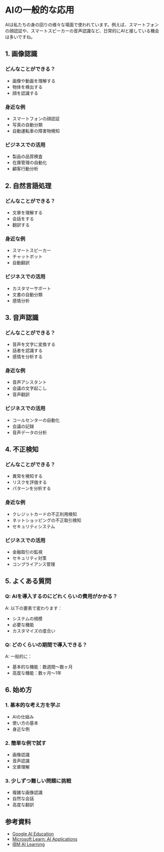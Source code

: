 # AIの一般的な応用

AIは私たちの身の回りの様々な場面で使われています。例えば、スマートフォンの顔認証や、スマートスピーカーの音声認識など、日常的にAIと接している機会は多いですね。

## 1. 画像認識

### どんなことができる？
- 画像や動画を理解する
- 物体を検出する
- 顔を認識する

### 身近な例
- スマートフォンの顔認証
- 写真の自動分類
- 自動運転車の障害物検知

### ビジネスでの活用
- 製品の品質検査
- 在庫管理の自動化
- 顧客行動分析

## 2. 自然言語処理

### どんなことができる？
- 文章を理解する
- 会話をする
- 翻訳する

### 身近な例
- スマートスピーカー
- チャットボット
- 自動翻訳

### ビジネスでの活用
- カスタマーサポート
- 文書の自動分類
- 感情分析

## 3. 音声認識

### どんなことができる？
- 音声を文字に変換する
- 話者を認識する
- 感情を分析する

### 身近な例
- 音声アシスタント
- 会議の文字起こし
- 音声翻訳

### ビジネスでの活用
- コールセンターの自動化
- 会議の記録
- 音声データの分析

## 4. 不正検知

### どんなことができる？
- 異常を検知する
- リスクを評価する
- パターンを分析する

### 身近な例
- クレジットカードの不正利用検知
- ネットショッピングの不正取引検知
- セキュリティシステム

### ビジネスでの活用
- 金融取引の監視
- セキュリティ対策
- コンプライアンス管理

## 5. よくある質問

### Q: AIを導入するのにどれくらいの費用がかかる？
A: 以下の要素で変わります：
- システムの規模
- 必要な機能
- カスタマイズの度合い

### Q: どのくらいの期間で導入できる？
A: 一般的に：
- 基本的な機能：数週間〜数ヶ月
- 高度な機能：数ヶ月〜1年

## 6. 始め方

### 1. 基本的な考え方を学ぶ
- AIの仕組み
- 使い方の基本
- 身近な例

### 2. 簡単な例で試す
- 画像認識
- 音声認識
- 文章理解

### 3. 少しずつ難しい問題に挑戦
- 複雑な画像認識
- 自然な会話
- 高度な翻訳

## 参考資料
- [Google AI Education](https://ai.google/education/)
- [Microsoft Learn: AI Applications](https://docs.microsoft.com/learn/paths/get-started-with-artificial-intelligence-on-azure/)
- [IBM AI Learning](https://www.ibm.com/training/ai) 
